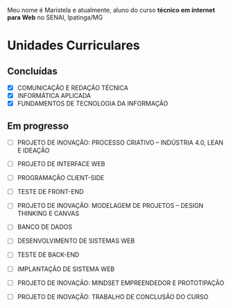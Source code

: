 Meu nome é Maristela e atualmente, aluno do curso **técnico em internet para Web** no SENAI, Ipatinga/MG

# Unidades Curriculares
## Concluídas
- [x] COMUNICAÇÃO E REDAÇÃO TÉCNICA
- [x] INFORMÁTICA APLICADA
- [x] FUNDAMENTOS DE TECNOLOGIA DA INFORMAÇÃO

## Em progresso
- [ ] PROJETO DE INOVAÇÃO: PROCESSO CRIATIVO – INDÚSTRIA 4.0, LEAN E IDEAÇÃO
- [ ] PROJETO DE INTERFACE WEB
- [ ] PROGRAMAÇÃO CLIENT-SIDE
- [ ] TESTE DE FRONT-END
- [ ] PROJETO DE INOVAÇÃO: MODELAGEM DE PROJETOS – DESIGN THINKING E CANVAS
- [ ] BANCO DE DADOS
- [ ] DESENVOLVIMENTO DE SISTEMAS WEB
- [ ] TESTE DE BACK-END
- [ ] IMPLANTAÇÃO DE SISTEMA WEB
- [ ] PROJETO DE INOVAÇÃO: MINDSET EMPREENDEDOR E PROTOTIPAÇÃO
- [ ] PROJETO DE INOVAÇÃO: TRABALHO DE CONCLUSÃO DO CURSO

